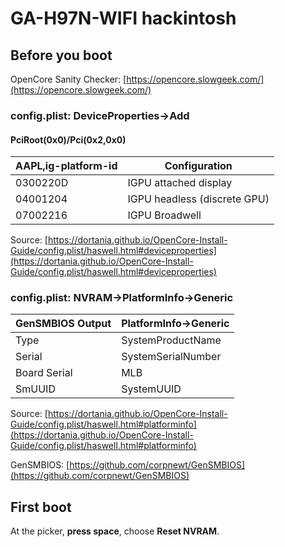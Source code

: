 # GA-H97N-WIFI hackintosh

## Before you boot

OpenCore Sanity Checker: [https://opencore.slowgeek.com/](https://opencore.slowgeek.com/)

### config.plist: DeviceProperties->Add

#### PciRoot(0x0)/Pci(0x2,0x0)

| AAPL,ig-platform-id | Configuration                    |
|---------------------|----------------------------------|
| 0300220D            | IGPU attached display            |
| 04001204            | IGPU headless (discrete GPU)     |
| 07002216            | IGPU Broadwell                   |

Source: [https://dortania.github.io/OpenCore-Install-Guide/config.plist/haswell.html#deviceproperties](https://dortania.github.io/OpenCore-Install-Guide/config.plist/haswell.html#deviceproperties)

### config.plist: NVRAM->PlatformInfo->Generic

| GenSMBIOS Output | PlatformInfo->Generic             |
|------------------|-----------------------------------|
| Type             | SystemProductName                 |
| Serial           | SystemSerialNumber                |
| Board Serial     | MLB                               |
| SmUUID           | SystemUUID                        |

Source: [https://dortania.github.io/OpenCore-Install-Guide/config.plist/haswell.html#platforminfo](https://dortania.github.io/OpenCore-Install-Guide/config.plist/haswell.html#platforminfo)

GenSMBIOS: [https://github.com/corpnewt/GenSMBIOS](https://github.com/corpnewt/GenSMBIOS)

## First boot

At the picker, **press space**, choose **Reset NVRAM**.